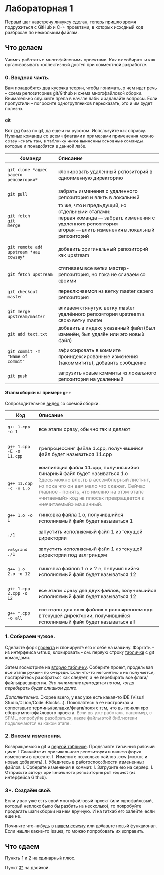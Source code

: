 # Лабораторная 1
Первый шаг навстречу линуксу сделан, теперь пришло время подружиться с GitHub и C++ проектами, в которых исходный код разбросан по нескольким файлам.

## Что делаем

Учимся работать с многофайловыми проектами. Как их собирать и как организовывать коллективный доступ при совместной 
разработке.

### 0. Вводная часть.

Вам понадобятся два кусочка теории, чтобы понимать, о чем идет речь – схема репозиториев git/Github и схема 
многофайловой сборки.
Внимательно слушайте препа в начале лабы и задавайте вопросы.
Если пропустили – попросите одногруппников пересказать, это и им будет полезно.

#### git

Вот [тут](https://github.com/cyberspacedk/Git-commands#%D0%BA%D0%BE%D0%BD%D1%81%D0%BE%D0%BB%D1%8C%D0%BD%D1%8B%D0%B5-%D0%BA%D0%BE%D0%BC%D0%B0%D0%BD%D0%B4%D1%8B)
база по git, да еще и на русском. Используйте как справку. Нужные команды со всеми флагами и примерами применения можно 
сразу искать там, в табличку ниже вынесены основные команды, которые и понадобятся в данной лабе.

|Команда|Описание|
|----------------|:----------------|
| <pre lang="bash"><code>git clone \*адрес вашего репозитория*</code></pre> | клонировать удаленный репозиторий в одноименную директорию |
| <pre lang="bash"><code>git pull</code></pre> | забрать изменения с удаленного репозитория и влить в локальный |
| <pre lang="bash"><code>git fetch</code><br><code>git merge</code></pre> | то же, что и предыдущий, но отдельными этапами: <br> первая команда — забрать изменения с удаленного репозитория <br> вторая — влить изменения в локальный репозиторий |
| <pre lang="bash"><code>git remote add upstream \*наш cowsay*</code></pre> | добавить оригинальный репозиторий как upstream |
| <pre lang="bash"><code>git fetch upstream</code></pre> | стягиваем все ветки мастер-репозитория, но пока не сливаем со своими |
| <pre lang="bash"><code>git checkout master</code></pre> | переключаемся на ветку master своего репозитория |
| <pre lang="bash"><code>git merge upstream/master</code></pre> | вливаем стянутую ветку master удалённого репозитория upstream в свою ветку master |
| <pre lang="bash"><code>git add text.txt</code></pre> | добавить в индекс указанный файл (был изменён, был удалён или это новый файл) |
| <pre lang="bash"><code>git commit -m "Name of commit"</code></pre> | зафиксировать в коммите проиндексированные изменения (закоммитить), добавить сообщение |
| <pre lang="bash"><code>git push</code></pre> | загрузить новые коммиты из локального репозитория на удаленный |

<a id="gpp"></a>

#### Этапы сборки на примере g++

Cопроводительное [видео](https://youtu.be/J5-hrJRgrfw) со схемой сборки.

|Код|Описание|
|----------------|:----------------|
| <pre lang="bash"><code>g++ 1.cpp -o 1</code></pre> | все этапы сразу, обычно так и делают |
| <pre lang="bash"><code>g++ 1.cpp -E -o 11.cpp</code></pre> | препроцессинг файла 1.cpp, получившийся файл будет называться 11.cpp |
| <pre lang="bash"><code>g++ 11.cpp -с -o 1.o</code></pre> | компиляция файла 11.cpp, получившийся бинарный файл будет называться 1.о <br><span style="color:grey"> Здесь можно влезть в ассемблерный листинг, но пока что он вам мало что скажет. Сейчас главное – понять, что именно на этом этапе «читаемый» код на плюсах превращается в «нечитаемый» машинный.</span> |
| <pre lang="bash"><code>g++ 1.o -o 1</code></pre> | линковка файла 1.о, получившийся исполняемый файл будет называться 1 |
| <pre lang="bash"><code>./1</code></pre> | запустить исполняемый файл 1 из текущей директории |
| <pre lang="bash"><code>valgrind ./1</code></pre> | запустить исполняемый файл 1 из текущей директории под валгриндом |
| <pre lang="bash"><code>g++ 1.o 2.o -o 12</code></pre> | линковка файлов 1.о и 2.о, получившийся исполняемый файл будет называться 12 |
| <pre lang="bash"><code>g++ 1.cpp 2.cpp -o 12</code></pre> | все этапы сразу для двух файлов, получившийся исполняемый файл будет называться 12 |
| <pre lang="bash"><code>g++ \*.cpp -o all</code></pre> | все этапы для всех файлов с расширением срр в текущей директории, получившийся исполняемый файл будет называться all |

<a id="clone"></a>

### 1. Собираем чужое.

Сделайте форк [проекта](https://github.com/Amisto/yet_another_educational_cowsay) и клонируйте его  к себе на машину.
Форкать – из интерфейса Github, клонировать – см. первую строку [таблички](#git) c git командами.

Затем посмотрите на [вторую табличку](#gpp). Соберите проект, проделывая все этапы руками по 
очереди. Если что-то непонятно и не получается, постарайтесь разобраться как следует, а не перебирать все 
флаги/файлы/расширения. *Это понимание пригодится потом, когда перебирать будет слишком долго.*

*Дополнительно.* 
Скорее всего, у вас уже есть какая-то IDE (Visual Studio/CLion/Code::Blocks…). Покопайтесь в ее настройках и сопоставьте 
термины/вкладки/флаги/поля с тем, что вы поняли про сборку многофайлового проекта. 
<span style="color:grey">Если вы уже работали, например, с SFML, попробуйте разобраться, какие файлы этой библиотеки 
подключаются на каком этапе. </span>

<a id="change"></a>

### 2. Вносим изменения.

Возвращаемся к git и [первой табличке](#git). 
Проделайте типичный рабочий цикл:
I. Скачайте из оригинального репозитория и вашего форка изменения в проекте.
I. Измените несколько файлов .cow (можно и новые добавлять).
I. Убедитесь в работоспособности измененных файлов.
I. Соберите изменения в коммит.
I. Загрузите его на сервер.
I. Отправьте автору оригинального репозитория pull request (из интерфейса Github).

<a id="our"></a>

### 3*. Создаём своё.

Если у вас уже есть свой многофайловый проект (или однофайловый, который неплохо было бы разбить на несколько), то
попробуйте проделать шаги сборки на нем вручную. И на гитхаб его залейте, если еще не.

Почините что-нибудь в [нашем cowsay](https://github.com/Amisto/yet_another_educational_cowsay) или добавьте новый 
функционал. Если нашли какие-то Issues, то можно попробовать их исправить.

## Что сдаем
Пункты [1](#clone) и [2](#change) на одинарный плюс.

Пункт [3\*](#our) на двойной.